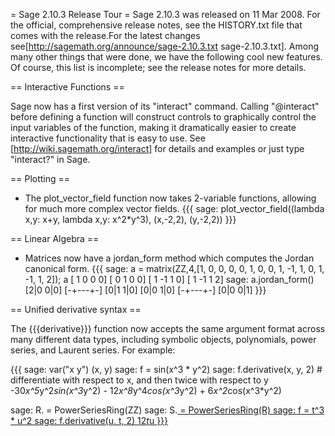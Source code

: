 = Sage 2.10.3 Release Tour =
Sage 2.10.3 was released on 11 Mar 2008. For the official, comprehensive release notes, see the HISTORY.txt file that comes with the release.For the latest changes see[http://sagemath.org/announce/sage-2.10.3.txt sage-2.10.3.txt]. Among many other things that were done, we have the following cool new features. Of course, this list is incomplete; see the release notes for more details.

== Interactive Functions ==

Sage now has a first version of its "interact" command.  Calling "@interact" before defining a function will construct controls to graphically control the input variables of the function, making it dramatically easier to create interactive functionality that is easy to use.  See [http://wiki.sagemath.org/interact] for details and examples or just type "interact?" in Sage.

== Plotting ==

 * The plot_vector_field function now takes 2-variable functions, allowing for much more complex vector fields.
{{{
sage: plot_vector_field((lambda x,y: x+y, lambda x,y: x^2*y^3), (x,-2,2), (y,-2,2))
}}}

== Linear Algebra ==

 * Matrices now have a jordan_form method which computes the Jordan canonical form.
{{{
sage: a = matrix(ZZ,4,[1, 0, 0, 0, 0, 1, 0, 0, 1, -1, 1, 0, 1, -1, 1, 2]); a
[ 1  0  0  0]
[ 0  1  0  0]
[ 1 -1  1  0]
[ 1 -1  1  2]
sage: a.jordan_form()
[2|0 0|0]
[-+---+-]
[0|1 1|0]
[0|0 1|0]
[-+---+-]
[0|0 0|1]
}}}

== Unified derivative syntax ==

The {{{derivative}}} function now accepts the same argument format across many different data types, including symbolic objects, polynomials, power series, and Laurent series. For example:

{{{
sage: var("x y")
(x, y)
sage: f = sin(x^3 * y^2)
sage: f.derivative(x, y, 2)   # differentiate with respect to x, and then twice with respect to y
-30*x^5*y^2*sin(x^3*y^2) - 12*x^8*y^4*cos(x^3*y^2) + 6*x^2*cos(x^3*y^2)

sage: R.<t> = PowerSeriesRing(ZZ)
sage: S.<u> = PowerSeriesRing(R)
sage: f = t^3 * u^2
sage: f.derivative(u, t, 2)
12*t*u
}}}
